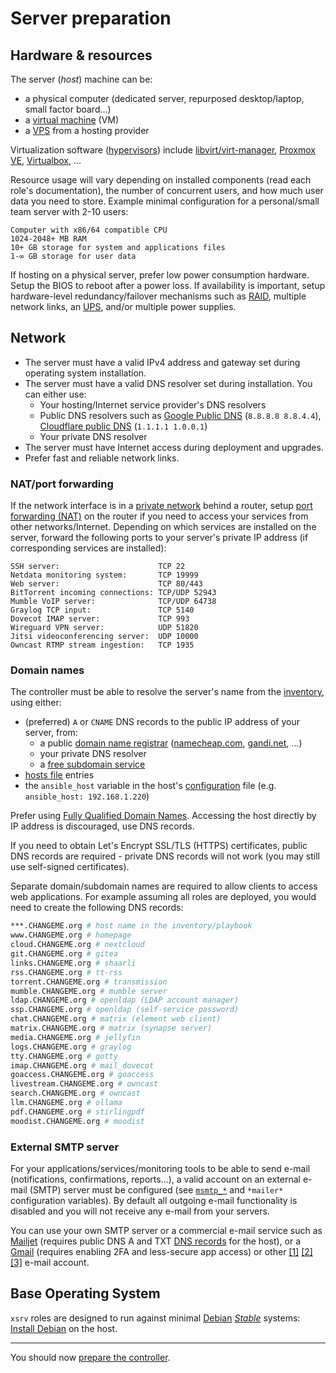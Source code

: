 # Server preparation

## Hardware & resources

The server (_host_) machine can be:
- a physical computer (dedicated server, repurposed desktop/laptop, small factor board...)
- a [virtual machine](https://en.wikipedia.org/wiki/Virtual_machine) (VM)
- a [VPS](https://en.wikipedia.org/wiki/Virtual_private_server) from a hosting provider

Virtualization software ([hypervisors](https://en.wikipedia.org/wiki/Hypervisor)) include [libvirt/virt-manager](../appendices/virt-manager.md), [Proxmox VE](https://en.wikipedia.org/wiki/Proxmox_Virtual_Environment), [Virtualbox](https://en.wikipedia.org/wiki/VirtualBox), ...

Resource usage will vary depending on installed components (read each role's documentation), the number of concurrent users, and how much user data you need to store. Example minimal configuration for a personal/small team server with 2-10 users:

```
Computer with x86/64 compatible CPU
1024-2048+ MB RAM
10+ GB storage for system and applications files
1-∞ GB storage for user data
```

If hosting on a physical server, prefer low power consumption hardware. Setup the BIOS to reboot after a power loss. If availability is important, setup hardware-level redundancy/failover mechanisms such as [RAID](https://en.wikipedia.org/wiki/RAID), multiple network links, an [UPS](https://en.wikipedia.org/wiki/Uninterruptible_power_supply), and/or multiple power supplies.


## Network

- The server must have a valid IPv4 address and gateway set during operating system installation.
- The server must have a valid DNS resolver set during installation. You can either use:
  - Your hosting/Internet service provider's DNS resolvers
  - Public DNS resolvers such as [Google Public DNS](https://en.wikipedia.org/wiki/Google_Public_DNS) (`8.8.8.8 8.8.4.4`), [Cloudflare public DNS](https://en.wikipedia.org/wiki/1.1.1.1) (`1.1.1.1 1.0.0.1`)
  - Your private DNS resolver
- The server must have Internet access during deployment and upgrades.
- Prefer fast and reliable network links.


### NAT/port forwarding

If the network interface is in a [private network](https://en.wikipedia.org/wiki/Private_network#Private_IPv4_addresses) behind a router, setup [port forwarding (NAT)](https://en.wikipedia.org/wiki/Port_forwarding) on the router if you need to access your services from other networks/Internet. Depending on which services are installed on the server, forward the following ports to your server's private IP address (if corresponding services are installed):

```
SSH server:                      TCP 22
Netdata monitoring system:       TCP 19999
Web server:                      TCP 80/443
BitTorrent incoming connections: TCP/UDP 52943
Mumble VoIP server:              TCP/UDP 64738
Graylog TCP input:               TCP 5140
Dovecot IMAP server:             TCP 993
Wireguard VPN server:            UDP 51820
Jitsi videoconferencing server:  UDP 10000
Owncast RTMP stream ingestion:   TCP 1935
```


### Domain names

The controller must be able to resolve the server's name from the [inventory](../usage.md), using either:

- (preferred) `A` or `CNAME` DNS records to the public IP address of your server, from:
  - a public [domain name registrar](https://en.wikipedia.org/wiki/Domain_name_registrar) ([namecheap.com](https://namecheap.com), [gandi.net](https://gandi.net), ...)
  - your private DNS resolver
  - a [free subdomain service](https://freedns.afraid.org/domain/registry/)
- [hosts file](https://en.wikipedia.org/wiki/Hosts_%28file%29) entries
- the `ansible_host` variable in the host's [configuration](usage.md) file (e.g. `ansible_host: 192.168.1.220`)

Prefer using [Fully Qualified Domain Names](https://en.wikipedia.org/wiki/Fully_qualified_domain_name). Accessing the host directly by IP address is discouraged, use DNS records.

If you need to obtain Let's Encrypt SSL/TLS (HTTPS) certificates, public DNS records are required - private DNS records will not work (you may still use self-signed certificates).

Separate domain/subdomain names are required to allow clients to access web applications. For example assuming all roles are deployed, you would need to create the following DNS records:

```bash
***.CHANGEME.org # host name in the inventory/playbook
www.CHANGEME.org # homepage
cloud.CHANGEME.org # nextcloud
git.CHANGEME.org # gitea
links.CHANGEME.org # shaarli
rss.CHANGEME.org # tt-rss
torrent.CHANGEME.org # transmission
mumble.CHANGEME.org # mumble server
ldap.CHANGEME.org # openldap (LDAP account manager)
ssp.CHANGEME.org # openldap (self-service password)
chat.CHANGEME.org # matrix (element web client)
matrix.CHANGEME.org # matrix (synapse server)
media.CHANGEME.org # jellyfin
logs.CHANGEME.org # graylog
tty.CHANGEME.org # gotty
imap.CHANGEME.org # mail_dovecot
goaccess.CHANGEME.org # goaccess
livestream.CHANGEME.org # owncast
search.CHANGEME.org # owncast
llm.CHANGEME.org # ollama
pdf.CHANGEME.org # stirlingpdf
moodist.CHANGEME.org # moodist
```

### External SMTP server

For your applications/services/monitoring tools to be able to send e-mail (notifications, confirmations, reports...), a valid account on an external e-mail (SMTP) server must be configured (see [`msmtp_*`](https://gitlab.com/nodiscc/xsrv/-/blob/master/roles/common/defaults/main.yml) and `*mailer*` configuration variables). By default all outgoing e-mail functionality is disabled and you will not receive any e-mail from your servers.

You can use your own SMTP server or a commercial e-mail service such as [Mailjet](https://www.mailjet.com/) (requires public DNS A and TXT [DNS records](#domain-names) for the host), or a [Gmail](https://caupo.ee/blog/2020/07/05/how-to-install-msmtp-to-debian-10-for-sending-emails-with-gmail/) (requires enabling 2FA and less-secure app access) or other [[1]](https://www.ovhcloud.com/en-ie/emails/) [[2]](https://posteo.de/en) [[3]](https://mailbox.org/en/services#tariffs) e-mail account.


## Base Operating System

`xsrv` roles are designed to run against minimal [Debian](https://www.debian.org/) [_Stable_](https://wiki.debian.org/DebianStable) systems: [Install Debian](../appendices/debian.md) on the host.

-------------------

You should now [prepare the controller](controller-preparation.md).
